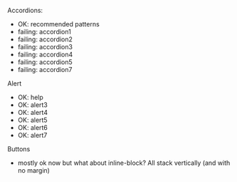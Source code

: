 Accordions:

- OK: recommended patterns
- failing: accordion1
- failing: accordion2
- failing: accordion3
- failing: accordion4
- failing: accordion5
- failing: accordion7

Alert 

- OK: help
- OK: alert3
- OK: alert4
- OK: alert5
- OK: alert6
- OK: alert7

Buttons

- mostly ok now but what about inline-block? All stack vertically (and with no 
  margin)
